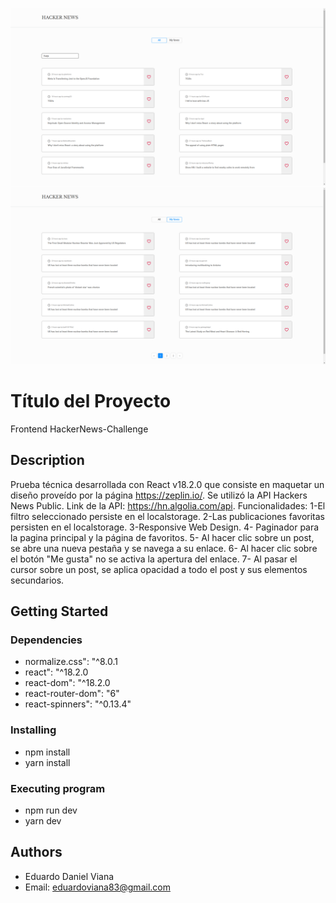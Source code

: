 ![home page](home.png)
![favorite page](fav.png)

# Título del Proyecto

Frontend HackerNews-Challenge

## Description

Prueba técnica desarrollada con React v18.2.0 que consiste en maquetar un diseño proveído por la página https://zeplin.io/.
Se utilizó la API Hackers News Public. Link de la API: https://hn.algolia.com/api.
Funcionalidades:
1-El filtro seleccionado persiste en el localstorage.
2-Las publicaciones favoritas persisten en el localstorage.
3-Responsive Web Design.
4- Paginador para la pagina principal y la página de favoritos.
5- Al hacer clic sobre un post, se abre una nueva pestaña y se navega a su enlace.
6- Al hacer clic sobre el botón "Me gusta" no se activa la apertura del enlace.
7- Al pasar el cursor sobre un post, se aplica opacidad a todo el post y sus elementos secundarios.

## Getting Started

### Dependencies

- normalize.css": "^8.0.1
- react": "^18.2.0
- react-dom": "^18.2.0
- react-router-dom": "6"
- react-spinners": "^0.13.4"

### Installing

- npm install
- yarn install

### Executing program

- npm run dev
- yarn dev

## Authors

- Eduardo Daniel Viana
- Email: eduardoviana83@gmail.com

